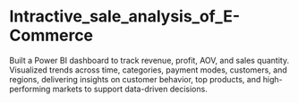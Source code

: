 # Intractive_sale_analysis_of_E-Commerce
Built a Power BI dashboard to track revenue, profit, AOV, and sales quantity. Visualized trends across time, categories, payment modes, customers, and regions, delivering insights on customer behavior, top products, and high-performing markets to support data-driven decisions.
